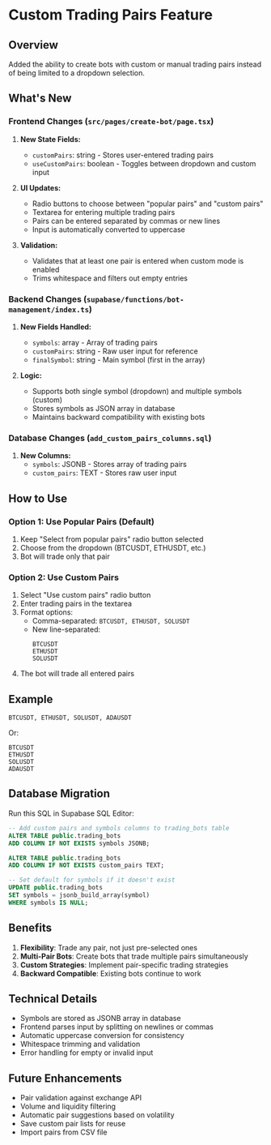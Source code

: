 # Custom Trading Pairs Feature

## Overview
Added the ability to create bots with custom or manual trading pairs instead of being limited to a dropdown selection.

## What's New

### Frontend Changes (`src/pages/create-bot/page.tsx`)
1. **New State Fields:**
   - `customPairs`: string - Stores user-entered trading pairs
   - `useCustomPairs`: boolean - Toggles between dropdown and custom input

2. **UI Updates:**
   - Radio buttons to choose between "popular pairs" and "custom pairs"
   - Textarea for entering multiple trading pairs
   - Pairs can be entered separated by commas or new lines
   - Input is automatically converted to uppercase

3. **Validation:**
   - Validates that at least one pair is entered when custom mode is enabled
   - Trims whitespace and filters out empty entries

### Backend Changes (`supabase/functions/bot-management/index.ts`)
1. **New Fields Handled:**
   - `symbols`: array - Array of trading pairs
   - `customPairs`: string - Raw user input for reference
   - `finalSymbol`: string - Main symbol (first in the array)

2. **Logic:**
   - Supports both single symbol (dropdown) and multiple symbols (custom)
   - Stores symbols as JSON array in database
   - Maintains backward compatibility with existing bots

### Database Changes (`add_custom_pairs_columns.sql`)
1. **New Columns:**
   - `symbols`: JSONB - Stores array of trading pairs
   - `custom_pairs`: TEXT - Stores raw user input

## How to Use

### Option 1: Use Popular Pairs (Default)
1. Keep "Select from popular pairs" radio button selected
2. Choose from the dropdown (BTCUSDT, ETHUSDT, etc.)
3. Bot will trade only that pair

### Option 2: Use Custom Pairs
1. Select "Use custom pairs" radio button
2. Enter trading pairs in the textarea
3. Format options:
   - Comma-separated: `BTCUSDT, ETHUSDT, SOLUSDT`
   - New line-separated: 
     ```
     BTCUSDT
     ETHUSDT
     SOLUSDT
     ```
4. The bot will trade all entered pairs

## Example
```
BTCUSDT, ETHUSDT, SOLUSDT, ADAUSDT
```

Or:

```
BTCUSDT
ETHUSDT  
SOLUSDT
ADAUSDT
```

## Database Migration

Run this SQL in Supabase SQL Editor:

```sql
-- Add custom pairs and symbols columns to trading_bots table
ALTER TABLE public.trading_bots 
ADD COLUMN IF NOT EXISTS symbols JSONB;

ALTER TABLE public.trading_bots 
ADD COLUMN IF NOT EXISTS custom_pairs TEXT;

-- Set default for symbols if it doesn't exist
UPDATE public.trading_bots 
SET symbols = jsonb_build_array(symbol) 
WHERE symbols IS NULL;
```

## Benefits

1. **Flexibility**: Trade any pair, not just pre-selected ones
2. **Multi-Pair Bots**: Create bots that trade multiple pairs simultaneously
3. **Custom Strategies**: Implement pair-specific trading strategies
4. **Backward Compatible**: Existing bots continue to work

## Technical Details

- Symbols are stored as JSONB array in database
- Frontend parses input by splitting on newlines or commas
- Automatic uppercase conversion for consistency
- Whitespace trimming and validation
- Error handling for empty or invalid input

## Future Enhancements

- Pair validation against exchange API
- Volume and liquidity filtering
- Automatic pair suggestions based on volatility
- Save custom pair lists for reuse
- Import pairs from CSV file

